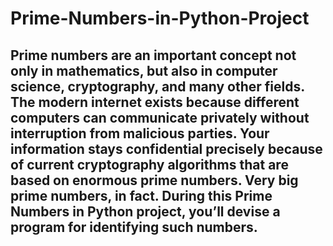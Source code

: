 # Prime-Numbers-in-Python-Project
## Prime numbers are an important concept not only in mathematics, but also in computer science, cryptography, and many other fields. The modern internet exists because different computers can communicate privately without interruption from malicious parties. Your information stays confidential precisely because of current cryptography algorithms that are based on enormous prime numbers. Very big prime numbers, in fact. During this Prime Numbers in Python project, you’ll devise a program for identifying such numbers.
